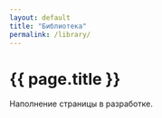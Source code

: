 ```yaml
---
layout: default
title: "Библиотека"
permalink: /library/
---
```


# [](#header-1) {{ page.title }}

Наполнение страницы в разработке.
